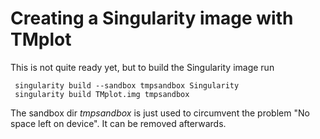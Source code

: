# Creating a Singularity image with TMplot

This is not quite ready yet, but to build the Singularity image run

     singularity build --sandbox tmpsandbox Singularity
     singularity build TMplot.img tmpsandbox

The sandbox dir _tmpsandbox_ is just used to circumvent the problem "No space left on device".
It can be removed afterwards.






